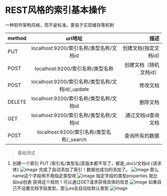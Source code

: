 # REST风格的索引基本操作

一种软件架构风格，而不是标准。更易于实现缓存等机制

method |url地址	| 描述
---|:--:|---:
PUT |	localhost:9200/索引名称/类型名称/文档id	|创建文档(指定文档id)
POST |	localhost:9200/索引名称/类型名称 |	创建文档（随机文档id）
POST |	localhost:9200/索引名称/类型名称/文档id/_update	| 修改文档
DELETE |	localhost:9200/索引名称/类型名称/文档id |	删除文档
GET |	localhost:9200/索引名称/类型名称/文档id	| 通过文档id查询文档
POST |	localhost:9200/索引名称/类型名称/_search |	查询所有的数据

> 基础测试

1. 创建一个索引
PUT /索引名/类型名(高版本都不写了，都是_doc)/文档id
{请求体}
![image](https://img-blog.csdnimg.cn/20200828224224886.png?x-oss-process=image/watermark,type_ZmFuZ3poZW5naGVpdGk,shadow_10,text_aHR0cHM6Ly9ibG9nLmNzZG4ubmV0L2xpc2VuMDEwNzAxMDc=,size_16,color_FFFFFF,t_70#pic_center)
完成了自动添加了索引！数据也成功的添加了。
![image](https://img-blog.csdnimg.cn/20200828224246679.png?x-oss-process=image/watermark,type_ZmFuZ3poZW5naGVpdGk,shadow_10,text_aHR0cHM6Ly9ibG9nLmNzZG4ubmV0L2xpc2VuMDEwNzAxMDc=,size_16,color_FFFFFF,t_70#pic_center)
那么name这个字段用不用指定类型呢
![image](https://img-blog.csdnimg.cn/20200828224311944.png?x-oss-process=image/watermark,type_ZmFuZ3poZW5naGVpdGk,shadow_10,text_aHR0cHM6Ly9ibG9nLmNzZG4ubmV0L2xpc2VuMDEwNzAxMDc=,size_16,color_FFFFFF,t_70#pic_center)
指定字段的类型properties 就比如sql创表
获得这个规则！可以通过GET请求获得具体的信息
![image](https://img-blog.csdnimg.cn/2020082822452110.png?x-oss-process=image/watermark,type_ZmFuZ3poZW5naGVpdGk,shadow_10,text_aHR0cHM6Ly9ibG9nLmNzZG4ubmV0L2xpc2VuMDEwNzAxMDc=,size_16,color_FFFFFF,t_70#pic_center)
如果自己不设置文档字段类型，那么es会自动给默认类型
![image](https://img-blog.csdnimg.cn/20200828224539919.png?x-oss-process=image/watermark,type_ZmFuZ3poZW5naGVpdGk,shadow_10,text_aHR0cHM6Ly9ibG9nLmNzZG4ubmV0L2xpc2VuMDEwNzAxMDc=,size_16,color_FFFFFF,t_70#pic_center)



